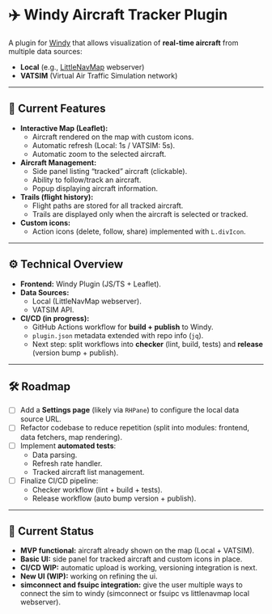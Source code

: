 # ✈️ Windy Aircraft Tracker Plugin

A plugin for [Windy](https://www.windy.com/) that allows visualization of **real-time aircraft** from multiple data sources:  
- **Local** (e.g., [LittleNavMap](https://albar965.github.io/littlenavmap.html) webserver)  
- **VATSIM** (Virtual Air Traffic Simulation network)  

---

## 🚀 Current Features
- **Interactive Map (Leaflet):**
  - Aircraft rendered on the map with custom icons.  
  - Automatic refresh (Local: 1s / VATSIM: 5s).  
  - Automatic zoom to the selected aircraft.  
- **Aircraft Management:**
  - Side panel listing “tracked” aircraft (clickable).  
  - Ability to follow/track an aircraft.  
  - Popup displaying aircraft information.  
- **Trails (flight history):**
  - Flight paths are stored for all tracked aircraft.  
  - Trails are displayed only when the aircraft is selected or tracked.  
- **Custom icons:**
  - Action icons (delete, follow, share) implemented with `L.divIcon`.  

---

## ⚙️ Technical Overview
- **Frontend:** Windy Plugin (JS/TS + Leaflet).  
- **Data Sources:**
  - Local (LittleNavMap webserver).  
  - VATSIM API.  
- **CI/CD (in progress):**
  - GitHub Actions workflow for **build + publish** to Windy.  
  - `plugin.json` metadata extended with repo info (`jq`).  
  - Next step: split workflows into **checker** (lint, build, tests) and **release** (version bump + publish).  

---

## 🛠️ Roadmap
- [ ] Add a **Settings page** (likely via `RHPane`) to configure the local data source URL.  
- [ ] Refactor codebase to reduce repetition (split into modules: frontend, data fetchers, map rendering).  
- [ ] Implement **automated tests**:
  - Data parsing.  
  - Refresh rate handler.  
  - Tracked aircraft list management.  
- [ ] Finalize CI/CD pipeline:
  - Checker workflow (lint + build + tests).  
  - Release workflow (auto bump version + publish).  

---

## 📌 Current Status

- **MVP functional:** aircraft already shown on the map (Local + VATSIM).  
- **Basic UI:** side panel for tracked aircraft and custom icons in place.  
- **CI/CD WIP:** automatic upload is working, versioning integration is next.
- **New UI (WIP):** working on refining the ui.
- **simconnect and fsuipc integration:** give the user multiple ways to connect the sim to windy (simconnect or fsuipc vs littlenavmap local webserver). 
